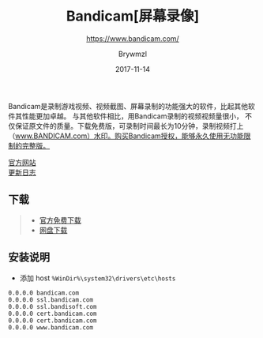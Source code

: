 ﻿---
layout:     post
title:      Bandicam[屏幕录像]
subtitle:   https://www.bandicam.com/
date:       2017-11-14
author:     Brywmzl
header-img: img/Bandicam/mainbanner_01.jpg
catalog: true
tags:
    - Bandicam
    - 屏幕录像
---

Bandicam是录制游戏视频、视频截图、屏幕录制的功能强大的软件，比起其他软件其性能更加卓越。 与其他软件相比，用Bandicam录制的视频视频量很小， 不仅保证原文件的质量。下载免费版，可录制时间最长为10分钟，录制视频打上（www.BANDICAM.com）水印。购买Bandicam授权，能够永久使用无功能限制的完整版。 

[官方网站](https://www.bandicam.com)  
[更新日志](http://bandicam.com/downloads/version_history)  

## 下载  
>- [官方免费下载](https://www.bandicam.com/cn/downloads/ing/)  
>- [网盘下载](http://pan.baidu.com/s/1dEFY5A5)  

## 安装说明

* 添加 host `%WinDir%\system32\drivers\etc\hosts`
```
0.0.0.0 bandicam.com
0.0.0.0 ssl.bandicam.com
0.0.0.0 ssl.bandisoft.com
0.0.0.0 cert.bandicam.com
0.0.0.0 cert.bandicam.com
0.0.0.0 www.bandicam.com
```